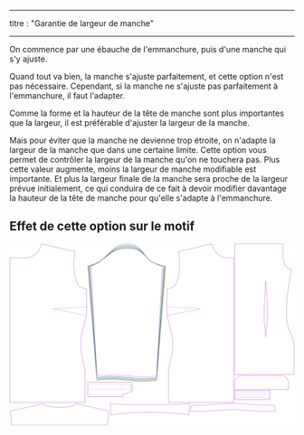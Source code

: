 - - -
titre : "Garantie de largeur de manche"
- - -

On commence par une ébauche de l'emmanchure, puis d'une manche qui s'y ajuste.

Quand tout va bien, la manche s'ajuste parfaitement, et cette option n'est pas nécessaire. Cependant, si la manche ne s'ajuste pas parfaitement à l'emmanchure, il faut l'adapter.

Comme la forme et la hauteur de la tête de manche sont plus importantes que la largeur, il est préférable d'ajuster la largeur de la manche.

Mais pour éviter que la manche ne devienne trop étroite, on n'adapte la largeur de la manche que dans une certaine limite. Cette option vous permet de contrôler la largeur de la manche qu'on ne touchera pas. Plus cette valeur augmente, moins la largeur de manche modifiable est importante. Et plus la largeur finale de la manche sera proche de la largeur prévue initialement, ce qui conduira de ce fait à devoir modifier davantage la hauteur de la tête de manche pour qu'elle s'adapte à l'emmanchure.

## Effet de cette option sur le motif

![Cette image montre l'effet de cette option en superposant plusieurs variantes qui ont une valeur différente pour cette option](simone_sleevewidthguarantee_sample.svg "Effet de cette option sur le modèle")
